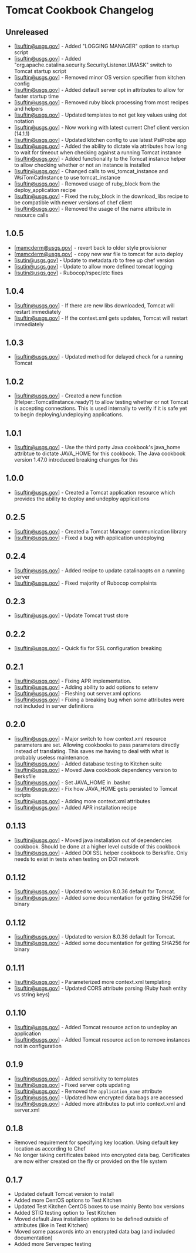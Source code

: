 Tomcat Cookbook Changelog
=========

Unreleased
---
- [isuftin@usgs.gov] - Added "LOGGING MANAGER" option to startup script
- [isuftin@usgs.gov] - Added "org.apache.catalina.security.SecurityListener.UMASK"
switch to Tomcat startup script
- [isuftin@usgs.gov] - Removed minor OS version specifier from kitchen config
- [isuftin@usgs.gov] - Added default server opt in attributes to allow for faster startup time
- [isuftin@usgs.gov] - Removed ruby block processing from most recipes and helpers
- [isuftin@usgs.gov] - Updated templates to not get key values using dot notation
- [isuftin@usgs.gov] - Now working with latest current Chef client version (14.1.1)
- [isuftin@usgs.gov] - Updated kitchen config to use latest PsiProbe app
- [isuftin@usgs.gov] - Added the ability to dictate via attributes how long to wait
for timeout when checking against a running Tomcat instance
- [isuftin@usgs.gov] - Added functionality to the Tomcat instance helper to allow
checking whether or not an instance is installed
- [isuftin@usgs.gov] - Changed calls to wsi_tomcat_instance and WsiTomCatInstance
to use tomcat_instance  
- [isuftin@usgs.gov] - Removed usage of ruby_block from the deploy_application recipe
- [isuftin@usgs.gov] - Fixed the ruby_block in the download_libs recipe to be
compatible with newer versions of chef client
- [isuftin@usgs.gov] - Removed the usage of the name attribute in resource calls

1.0.5
-----
- [mamcderm@usgs.gov] - revert back to older style provisioner
- [mamcderm@usgs.gov] - copy new war file to tomcat for auto deploy
- [isutin@usgs.gov] - Update to metadata.rb to free up chef version
- [isutin@usgs.gov] - Update to allow more defined tomcat logging
- [isutin@usgs.gov] - Rubocop/rspec/etc fixes

1.0.4
-----
- [isuftin@usgs.gov] - If there are new libs downloaded, Tomcat will restart immediately
- [isuftin@usgs.gov] - If the context.xml gets updates, Tomcat will restart immediately

1.0.3
-----
- [isuftin@usgs.gov] - Updated method for delayed check for a running Tomcat

1.0.2
-----
- [isuftin@usgs.gov] - Created a new function (Helper::TomcatInstance.ready?) to
allow testing whether or not Tomcat is accepting connections. This is used internally
to verify if it is safe yet to begin deploying/undeploying applications.

1.0.1
-----
- [isuftin@usgs.gov] - Use the third party Java cookbook's java_home attribtue to
dictate JAVA_HOME for this cookbook. The Java cookbook version 1.47.0 introduced
breaking changes for this

1.0.0
-----
- [isuftin@usgs.gov] - Created a Tomcat application resource which provides the
ability to deploy and undeploy applications

0.2.5
-----
- [isuftin@usgs.gov] - Created a Tomcat Manager communication library
- [isuftin@usgs.gov] - Fixed a bug with application undeploying

0.2.4
------
- [isuftin@usgs.gov] - Added recipe to update catalinaopts on a running server
- [isuftin@usgs.gov] - Fixed majority of Rubocop complaints

0.2.3
------
- [isuftin@usgs.gov] - Update Tomcat trust store

0.2.2
------
- [isuftin@usgs.gov] - Quick fix for SSL configuration breaking

0.2.1
------
- [isuftin@usgs.gov] - Fixing APR implementation.
- [isuftin@usgs.gov] - Adding ability to add options to setenv
- [isuftin@usgs.gov] - Fleshing out server.xml options
- [isuftin@usgs.gov] - Fixing a breaking bug when some attributes were not included in server definitions

0.2.0
------
- [isuftin@usgs.gov] - Major switch to how context.xml resource parameters are set. Allowing cookbooks to pass parameters directly instead of translating. This saves me having to deal with what is probably useless maintenance.
- [isuftin@usgs.gov] - Added database testing to Kitchen suite
- [isuftin@usgs.gov] - Moved Java cookbook dependency version to Berksfile
- [isuftin@usgs.gov] - Set JAVA_HOME in .bashrc
- [isuftin@usgs.gov] - Fix how JAVA_HOME gets persisted to Tomcat scripts
- [isuftin@usgs.gov] - Adding more context.xml attributes
- [isuftin@usgs.gov] - Added APR installation recipe

0.1.13
------
- [isuftin@usgs.gov] - Moved java installation out of dependencies cookbook. Should be done
	at a higher level outside of this cookbook
- [isuftin@usgs.gov] - Added DOI SSL helper cookbook to Berksfile. Only needs to exist in tests when
	testing on DOI network

0.1.12
------
- [isuftin@usgs.gov] - Updated to version 8.0.36 default for Tomcat.
- [isuftin@usgs.gov] - Added some documentation for getting SHA256 for binary

0.1.12
------
- [isuftin@usgs.gov] - Updated to version 8.0.36 default for Tomcat.
- [isuftin@usgs.gov] - Added some documentation for getting SHA256 for binary

0.1.11
------
- [isuftin@usgs.gov] - Parameterized more context.xml templating
- [isuftin@usgs.gov] - Updated CORS attribute parsing (Ruby hash entity vs string keys)

0.1.10
------
- [isuftin@usgs.gov] - Added Tomcat resource action to undeploy an application
- [isuftin@usgs.gov] - Added Tomcat resource action to remove instances not in configuration

0.1.9
-----
- [isuftin@usgs.gov] - Added sensitivity to templates
- [isuftin@usgs.gov] - Fixed server opts updating
- [isuftin@usgs.gov] - Removed the `application_name` attribute
- [isuftin@usgs.gov] - Updated how encrypted data bags are accessed
- [isuftin@usgs.gov] - Added more attributes to put into context.xml and server.xml

0.1.8
-----
- Removed requirement for specifying key location. Using default key location as according to Chef
- No longer taking certificates baked into encrypted data bag. Certificates are now either created on the fly or provided on the file system

0.1.7
-----
- Updated default Tomcat version to install
- Added more CentOS options to Test Kitchen
- Updated Test Kitchen CentOS boxes to use mainly Bento box versions
- Added STIG testing option to Test Kitchen
- Moved default Java installation options to be defined outside of attributes (like in Test Kitchen)
- Moved some passwords into an encrypted data bag (and included documentation)
- Added more Serverspec testing
